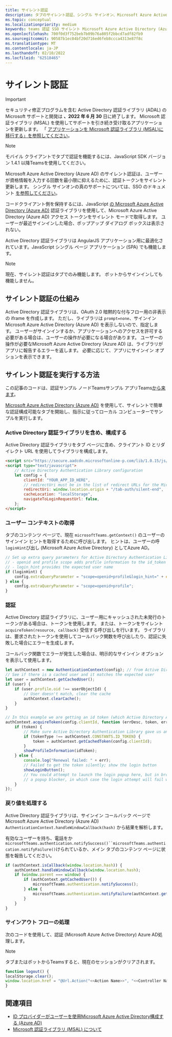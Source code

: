 ```yaml
---
title: サイレント認証
description: タブのサイレント認証、シングル サインオン、Microsoft Azure Active Directory (Azure AD) について説明します。
ms.topic: conceptual
ms.localizationpriority: medium
keywords: teams 認証 SSO サイレント Microsoft Azure Active Directory (Azure AD) タブ
ms.openlocfilehash: 700f0d3f752beb7b09b76a805f2bbcd7adf82fb9
ms.sourcegitcommit: 90587b1ec04bf20d716ed6feb8ccca4313e87f8c
ms.translationtype: MT
ms.contentlocale: ja-JP
ms.lasthandoff: 02/10/2022
ms.locfileid: "62518465"
---
```

# <a name="silent-authentication"></a>サイレント認証

> [!IMPORTANT]
> セキュリティ修正プログラムを含む Active Directory 認証ライブラリ (ADAL) の Microsoft サポートと開発は **、2022 年 6 月 30** 日に終了します。 Microsoft 認証ライブラリ (MSAL) を使用してサポートを引き続き受け取るアプリケーションを更新します。 「 [アプリケーションを Microsoft 認証ライブラリ (MSAL)に移行する」を参照してください](/azure/active-directory/develop/msal-migration)。

> [!NOTE]
> モバイル クライアントでタブで認証を機能するには、JavaScript SDK バージョン 1.4.1 以降Teamsを使用してください。

Microsoft Azure Active Directory (Azure AD) のサイレント認証は、ユーザーが資格情報を入力する回数を最小限に抑えるために、認証トークンをサイレント 更新します。 シングル サインオンの真のサポートについては、SSO のドキュメント [を参照してください](~/tabs/how-to/authentication/auth-aad-sso.md)。

コードクライアント側を保持するには、JavaScript [の Microsoft Azure Active Directory (Azure AD)](/azure/active-directory/develop/active-directory-authentication-libraries) 認証ライブラリを使用して、Microsoft Azure Active Directory (Azure AD) アクセス トークンをサイレント モードで取得します。 ユーザーが最近サインインした場合、ポップアップ ダイアログ ボックスは表示されない。

Active Directory 認証ライブラリは AngularJS アプリケーション用に最適化されています。JavaScript シングル ページ アプリケーション (SPA) でも機能します。

> [!NOTE]
> 現在、サイレント認証はタブでのみ機能します。 ボットからサインインしても機能しません。

## <a name="how-silent-authentication-works"></a>サイレント認証の仕組み

Active Directory 認証ライブラリは、OAuth 2.0 暗黙的な付与フロー用の非表示の iframe を作成します。 ただし、ライブラリは `prompt=none`、サインイン Microsoft Azure Active Directory (Azure AD) を表示しないので、指定します。 ユーザーがサインインするか、アプリケーションへのアクセスを許可する必要がある場合は、ユーザーの操作が必要になる場合があります。 ユーザーの操作が必要なMicrosoft Azure Active Directory (Azure AD) は、ライブラリがアプリに報告するエラーを返します。 必要に応じて、アプリにサインイン オプションを表示できます。

## <a name="how-to-do-silent-authentication"></a>サイレント認証を実行する方法

この記事のコードは、認証サンプル ノードTeamsサンプル アプリTeams[から来ます](https://github.com/OfficeDev/Microsoft-Teams-Samples/blob/main/samples/app-auth/nodejs/src/views/tab/silent/silent.hbs)。

[Microsoft Azure Active Directory (Azure AD)](https://github.com/OfficeDev/Microsoft-Teams-Samples/tree/main/samples/tab-channel-group-config-page-auth/csharp) を使用して、サイレントで簡単な認証構成可能なタブを開始し、指示に従ってローカル コンピューターでサンプルを実行します。

### <a name="include-and-configure-active-directory-authentication-library"></a>Active Directory 認証ライブラリを含め、構成する

Active Directory 認証ライブラリをタブ ページに含め、クライアント ID とリダイレクト URL を使用してライブラリを構成します。

```html
<script src="https://secure.aadcdn.microsoftonline-p.com/lib/1.0.15/js/adal.min.js" integrity="sha384-lIk8T3uMxKqXQVVfFbiw0K/Nq+kt1P3NtGt/pNexiDby2rKU6xnDY8p16gIwKqgI" crossorigin="anonymous"></script>
<script type="text/javascript">
    // Active Directory Authentication Library configuration
    let config = {
        clientId: "YOUR_APP_ID_HERE",
        // redirectUri must be in the list of redirect URLs for the Microsoft Azure Active Directory (Azure AD) app
        redirectUri: window.location.origin + "/tab-auth/silent-end",
        cacheLocation: "localStorage",
        navigateToLoginRequestUrl: false,
    };
</script>
```

### <a name="get-the-user-context"></a>ユーザー コンテキストの取得

タブのコンテンツ ページで、現在 `microsoftTeams.getContext()` のユーザーのサインイン ヒントを取得するために呼び出します。 ヒントは、ユーザーの呼`loginHint`び出し (Microsoft Azure Active Directory) としてAzure AD。

```javascript
// Set up extra query parameters for Active Directory Authentication Library
// - openid and profile scope adds profile information to the id_token
// - login_hint provides the expected user name
if (loginHint) {
    config.extraQueryParameter = "scope=openid+profile&login_hint=" + encodeURIComponent(loginHint);
} else {
    config.extraQueryParameter = "scope=openid+profile";
}
```

### <a name="authenticate"></a>認証

Active Directory 認証ライブラリに、ユーザー用にキャッシュされた未発行のトークンがある場合は、トークンを使用します。 または、トークンをサイレント `acquireToken(resource, callback)` 受信する呼び出しを行います。 ライブラリは、要求されたトークンを使用してコールバック関数を呼び出したり、認証に失敗した場合にエラーを生成します。

コールバック関数でエラーが発生した場合は、明示的なサインイン オプションを表示して使用します。

```javascript
let authContext = new AuthenticationContext(config); // from Active Directory Authentication Library
// See if there is a cached user and it matches the expected user
let user = authContext.getCachedUser();
if (user) {
    if (user.profile.oid !== userObjectId) {
        // User doesn't match, clear the cache
        authContext.clearCache();
    }
}

// In this example we are getting an id token (which Active Directory Authentication Library returns if we ask for resource = clientId)
authContext.acquireToken(config.clientId, function (errDesc, token, err, tokenType) {
    if (token) {
        // Make sure Active Directory Authentication Library gave us an ID token
        if (tokenType !== authContext.CONSTANTS.ID_TOKEN) {
            token = authContext.getCachedToken(config.clientId);
        }
        showProfileInformation(idToken);
    } else {
        console.log("Renewal failed: " + err);
        // Failed to get the token silently; show the login button
        showLoginButton();
        // You could attempt to launch the login popup here, but in browsers this could be blocked by
        // a popup blocker, in which case the login attempt will fail with the reason FailedToOpenWindow.
    }
});
```

### <a name="process-the-return-value"></a>戻り値を処理する

Active Directory 認証ライブラリは、サインイン コールバック ページでMicrosoft Azure Active Directory (Azure AD) `AuthenticationContext.handleWindowCallback(hash)` から結果を解析します。

有効なユーザーを持ち、電話をか`microsoftTeams.authentication.notifySuccess()``microsoftTeams.authentication.notifyFailure()`けられているか、メイン タブのコンテンツ ページに状態を報告してください。

```javascript
if (authContext.isCallback(window.location.hash)) {
    authContext.handleWindowCallback(window.location.hash);
    if (window.parent === window) {
        if (authContext.getCachedUser()) {
            microsoftTeams.authentication.notifySuccess();
        } else {
            microsoftTeams.authentication.notifyFailure(authContext.getLoginError());
        }
    }
}
```

### <a name="handle-the-sign-out-flow"></a>サインアウト フローの処理

次のコードを使用して、認証 (Microsoft Azure Active Directory) Azure AD処理します。

> [!NOTE]
> タブまたはボットからTeamsすると、現在のセッションがクリアされます。

```javascript
function logout() {
localStorage.clear();
window.location.href = "@Url.Action("<<Action Name>>", "<<Controller Name>>")";
}
```

## <a name="see-also"></a>関連項目

* [ID プロバイダーがユーザーを使用Microsoft Azure Active Directory構成する (Azure AD)](../../../concepts/authentication/configure-identity-provider.md)
* [Microsoft 認証ライブラリ (MSAL) について](/azure/active-directory/develop/msal-overview)
